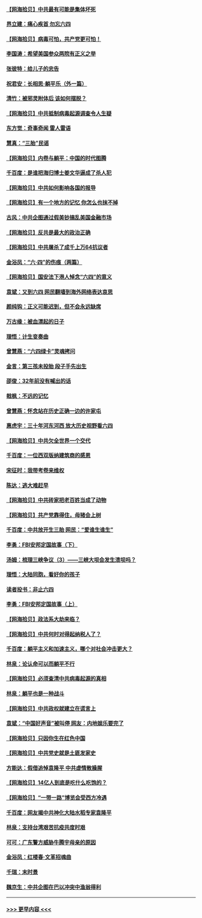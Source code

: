 #### [【网海拾贝】中共最有可能是集体坏死](../pages/nsc993/n13023101.md?t=06161051) 
#### [界立建：痛心疾首 勿忘六四](../pages/nsc993/n13022339.md?t=06161051) 
#### [【网海拾贝】病毒可怕，共产党更可怕！](../pages/nsc993/n13020728.md?t=06161051) 
#### [李国涛：希望美国参众两院有正义之举](../pages/nsc993/n13020674.md?t=06161051) 
#### [张彼特：给儿子的忠告](../pages/nsc993/n13018934.md?t=06161051) 
#### [祝君安：长相思‧躺平乐（外一篇）](../pages/nsc993/n13018923.md?t=06161051) 
#### [清竹：被邪灵附体后 该如何摆脱？](../pages/nsc993/n13018877.md?t=06161051) 
#### [【网海拾贝】中共抵制病毒起源调查令人生疑](../pages/nsc993/n13017785.md?t=06161051) 
#### [东方觉：奇事奇闻 雷人雷语](../pages/nsc993/n13017577.md?t=06161051) 
#### [慧真：“三胎”民谣](../pages/nsc993/n13017394.md?t=06161051) 
#### [【网海拾贝】内卷与躺平：中国的时代图腾](../pages/nsc993/n13016128.md?t=06161051) 
#### [千百度：是谁把海归博士姜文华逼成了杀人犯](../pages/nsc993/n13015218.md?t=06161051) 
#### [【网海拾贝】中共如何影响各国的报导](../pages/nsc993/n13012599.md?t=06161051) 
#### [【网海拾贝】有一个地方的记忆 你怎么也抹不掉](../pages/nsc993/n13009802.md?t=06161051) 
#### [古风：中共企图通过假美钞搞乱美国金融市场](../pages/nsc993/n13009626.md?t=06161051) 
#### [【网海拾贝】反共是最大的政治正确](../pages/nsc993/n13007051.md?t=06161051) 
#### [【网海拾贝】中共屠杀了成千上万64抗议者](../pages/nsc993/n13002713.md?t=06161051) 
#### [金浴凤：“六·四”的伤痕（两篇）](../pages/nsc993/n13001719.md?t=06161051) 
#### [【网海拾贝】国安法下港人悼念“六四”的意义](../pages/nsc993/n13001039.md?t=06161051) 
#### [袁斌：又到六四 网民翻墙到海外网络表达哀思](../pages/nsc993/n13000995.md?t=06161051) 
#### [颜纯钩：正义可能迟到，但不会永远缺席](../pages/nsc993/n13000920.md?t=06161051) 
#### [万古缘：被血漂起的日子](../pages/nsc993/n13000914.md?t=06161051) 
#### [理悟：计生变奏曲](../pages/nsc993/n13000414.md?t=06161051) 
#### [曾慧燕：“六四绿卡”灵魂拷问](../pages/nsc993/n13000277.md?t=06161051) 
#### [金言：第三孩未投胎 段子手先出生](../pages/nsc993/n13000215.md?t=06161051) 
#### [邵俊：32年前没有喊出的话](../pages/nsc993/n13000181.md?t=06161051) 
#### [戟枫：不远的记忆](../pages/nsc993/n13000121.md?t=06161051) 
#### [曾慧燕：怀念站在历史正确一边的许家屯](../pages/nsc993/n13000073.md?t=06161051) 
#### [惠虎宇：三十年河东河西 放大历史视野看六四](../pages/nsc993/n13000018.md?t=06161051) 
#### [【网海拾贝】中共欠全世界一个交代](../pages/nsc993/n12998706.md?t=06161051) 
#### [千百度：一位西双版纳建筑商的感恩](../pages/nsc993/n12998487.md?t=06161051) 
#### [宋征时：我带考卷来维权](../pages/nsc993/n12994088.md?t=06161051) 
#### [陈达：逃大难赶早](../pages/nsc993/n12993569.md?t=06161051) 
#### [【网海拾贝】中共砖家把老百姓当成了动物](../pages/nsc993/n12993483.md?t=06161051) 
#### [【网海拾贝】共产党靠得住，母猪会上树](../pages/nsc993/n12990730.md?t=06161051) 
#### [千百度：中共放开生三胎 网民：“爱谁生谁生”](../pages/nsc993/n12990644.md?t=06161051) 
#### [李勇：FBI安邦定国故事（下）](../pages/nsc993/n12987854.md?t=06161051) 
#### [汤姆：梳理三峡争议（3）——三峡大坝会发生溃坝吗？](../pages/nsc993/n12989806.md?t=06161051) 
#### [理悟：大陆同胞，看好你的孩子](../pages/nsc993/n12989778.md?t=06161051) 
#### [读者投书：非止六四](../pages/nsc993/n12989673.md?t=06161051) 
#### [李勇：FBI安邦定国故事（上）](../pages/nsc993/n12987749.md?t=06161051) 
#### [【网海拾贝】政法系大劫来临？](../pages/nsc993/n12987596.md?t=06161051) 
#### [【网海拾贝】中共何时对得起纳税人了？](../pages/nsc993/n12985578.md?t=06161051) 
#### [千百度：躺平主义和加速主义，哪个对社会冲击更大？](../pages/nsc993/n12985512.md?t=06161051) 
#### [林泉：论认命可以而躺平不行](../pages/nsc993/n12985505.md?t=06161051) 
#### [【网海拾贝】必须查清中共病毒起源的真相](../pages/nsc993/n12984276.md?t=06161051) 
#### [林泉：躺平也是一种战斗](../pages/nsc993/n12984194.md?t=06161051) 
#### [【网海拾贝】中共政权就建立在谎言上](../pages/nsc993/n12981880.md?t=06161051) 
#### [袁斌：“中国好声音”被叫停 网友：内地娱乐要完了](../pages/nsc993/n12981826.md?t=06161051) 
#### [【网海拾贝】只因你生在红色中国](../pages/nsc993/n12979096.md?t=06161051) 
#### [【网海拾贝】中共党史就是土匪发家史](../pages/nsc993/n12976478.md?t=06161051) 
#### [方能达：假借追悼袁隆平 中共虚情散臊腥](../pages/nsc993/n12976396.md?t=06161051) 
#### [【网海拾贝】14亿人到底是吃什么吃饱的？](../pages/nsc993/n12974125.md?t=06161051) 
#### [【网海拾贝】“一带一路”博览会受西方冷遇](../pages/nsc993/n12971787.md?t=06161051) 
#### [千百度：网友揭中共神化大陆水稻专家袁隆平](../pages/nsc993/n12971733.md?t=06161051) 
#### [林泉：支持台湾艰苦抗疫共度时艰](../pages/nsc993/n12971350.md?t=06161051) 
#### [可可：广东警方威胁牛腾宇母亲的原因](../pages/nsc993/n12971100.md?t=06161051) 
#### [金浴凤：红楼春·文革招魂曲](../pages/nsc993/n12970354.md?t=06161051) 
#### [千瑞：末时景](../pages/nsc993/n12970337.md?t=06161051) 
#### [魏京生：中共企图在巴以冲突中渔翁得利](../pages/nsc993/n12970286.md?t=06161051) 

----
#### [ >>> 更早内容 <<< ](../indexes/nsc993-earlier.md)
